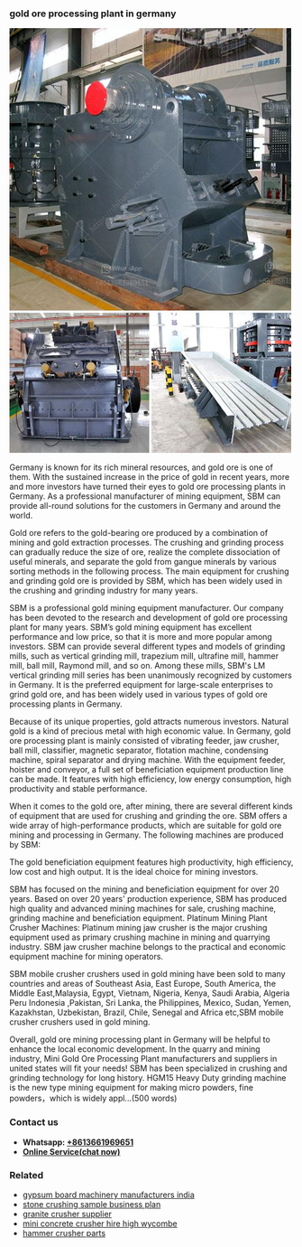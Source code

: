 <h3>gold ore processing plant in germany</h3><img src='1702260318.jpg' alt=''><p>Germany is known for its rich mineral resources, and gold ore is one of them. With the sustained increase in the price of gold in recent years, more and more investors have turned their eyes to gold ore processing plants in Germany. As a professional manufacturer of mining equipment, SBM can provide all-round solutions for the customers in Germany and around the world.</p><p>Gold ore refers to the gold-bearing ore produced by a combination of mining and gold extraction processes. The crushing and grinding process can gradually reduce the size of ore, realize the complete dissociation of useful minerals, and separate the gold from gangue minerals by various sorting methods in the following process. The main equipment for crushing and grinding gold ore is provided by SBM, which has been widely used in the crushing and grinding industry for many years.</p><p>SBM is a professional gold mining equipment manufacturer. Our company has been devoted to the research and development of gold ore processing plant for many years. SBM’s gold mining equipment has excellent performance and low price, so that it is more and more popular among investors. SBM can provide several different types and models of grinding mills, such as vertical grinding mill, trapezium mill, ultrafine mill, hammer mill, ball mill, Raymond mill, and so on. Among these mills, SBM's LM vertical grinding mill series has been unanimously recognized by customers in Germany. It is the preferred equipment for large-scale enterprises to grind gold ore, and has been widely used in various types of gold ore processing plants in Germany.</p><p>Because of its unique properties, gold attracts numerous investors. Natural gold is a kind of precious metal with high economic value. In Germany, gold ore processing plant is mainly consisted of vibrating feeder, jaw crusher, ball mill, classifier, magnetic separator, flotation machine, condensing machine, spiral separator and drying machine. With the equipment feeder, hoister and conveyor, a full set of beneficiation equipment production line can be made. It features with high efficiency, low energy consumption, high productivity and stable performance.</p><p>When it comes to the gold ore, after mining, there are several different kinds of equipment that are used for crushing and grinding the ore. SBM offers a wide array of high-performance products, which are suitable for gold ore mining and processing in Germany. The following machines are produced by SBM:</p><p>The gold beneficiation equipment features high productivity, high efficiency, low cost and high output. It is the ideal choice for mining investors.</p><p>SBM has focused on the mining and beneficiation equipment for over 20 years. Based on over 20 years' production experience, SBM has produced high quality and advanced mining machines for sale, crushing machine, grinding machine and beneficiation equipment. Platinum Mining Plant Crusher Machines: Platinum mining jaw crusher is the major crushing equipment used as primary crushing machine in mining and quarrying industry. SBM jaw crusher machine belongs to the practical and economic equipment machine for mining operators. </p><p>SBM mobile crusher crushers used in gold mining have been sold to many countries and areas of Southeast Asia, East Europe, South America, the Middle East,Malaysia, Egypt, Vietnam, Nigeria, Kenya, Saudi Arabia, Algeria Peru Indonesia ,Pakistan, Sri Lanka, the Philippines, Mexico, Sudan, Yemen, Kazakhstan, Uzbekistan, Brazil, Chile, Senegal and Africa etc,SBM mobile crusher crushers used in gold mining.</p><p>Overall, gold ore mining processing plant in Germany will be helpful to enhance the local economic development. In the quarry and mining industry, Mini Gold Ore Processing Plant manufacturers and suppliers in united states will fit your needs! SBM has been specialized in crushing and grinding technology for long history. HGM15 Heavy Duty grinding machine is the new type mining equipment for making micro powders, fine powders，which is widely appl...(500 words)</p><h3>Contact us</h3><ul><li><strong>Whatsapp:&nbsp;<a href="https://wa.me/8613661969651">+8613661969651</a></strong></li><li><a href="https://swt.shibang-china.com/?git&amp;zhl&amp;gold ore processing plant in germany"><strong>Online Service(chat now)</strong></a></li></ul><h3>Related</h3><ul><li><a href='gypsum board machinery manufacturers india.md'>gypsum board machinery manufacturers india</a></li><li><a href='stone crushing sample business plan.md'>stone crushing sample business plan</a></li><li><a href='granite crusher supplier.md'>granite crusher supplier</a></li><li><a href='mini concrete crusher hire high wycombe.md'>mini concrete crusher hire high wycombe</a></li><li><a href='hammer crusher parts.md'>hammer crusher parts</a></li></ul>